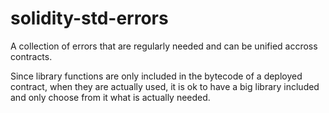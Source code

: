 # solidity-std-errors
A collection of errors that are regularly needed and can be unified accross contracts.

Since library functions are only included in the bytecode of a deployed contract,
when they are actually used, it is ok to have a big library included and only choose from it what is actually needed.
